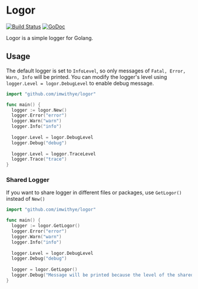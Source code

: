 Logor
===

[![Build Status](https://travis-ci.org/imwithye/logor.svg)](https://travis-ci.org/imwithye/logor)
[![GoDoc](https://godoc.org/github.com/imwithye/logor?status.svg)](http://godoc.org/github.com/imwithye/logor)

Logor is a simple logger for Golang.

## Usage

The default logger is set to `InfoLevel`, so only messages of `Fatal, Error, Warn, Info` will be printed. You can modify the logger's level using `logger.Level = logor.DebugLevel` to enable debug message.
```go
import "github.com/imwithye/logor"

func main() {
  logger := logor.New()
  logger.Error("error")
  logger.Warn("warn")
  logger.Info("info")
  
  logger.Level = logor.DebugLevel
  logger.Debug("debug")
  
  logger.Level = loggor.TraceLevel
  logger.Trace("trace")
}
```

### Shared Logger

If you want to share logger in different files or packages, use `GetLogor()` instead of `New()`
```go
import "github.com/imwithye/logor"

func main() {
  logger := logor.GetLogor()
  logger.Error("error")
  logger.Warn("warn")
  logger.Info("info")
  
  logger.Level = logor.DebugLevel
  logger.Debug("debug")
  
  logger = logor.GetLogor()
  logger.Debug("Message will be printed because the level of the shared logger is Debuglevel")
}
```
